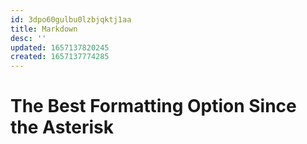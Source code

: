 ```yaml
---
id: 3dpo60gulbu0lzbjqktj1aa
title: Markdown
desc: ''
updated: 1657137820245
created: 1657137774285
---
```

# The Best Formatting Option Since the Asterisk

